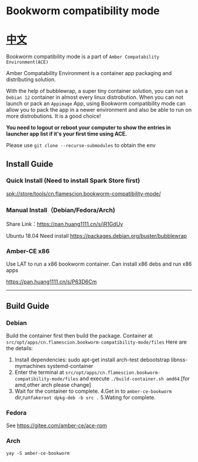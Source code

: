 


# Bookworm compatibility mode

# [中文](README.zh.md)

Bookworm compatibility mode is a part of `Amber Compatability Environment(ACE)`

Amber Compatability Environment is a container app packaging and distributing solution.

With the help of bubblewrap, a super tiny container solution, you can run a `Debian 12` container in almost every linux distrobution. When you can not launch or pack an `Appimage` App, using Bookworm compatibility mode can allow you to pack the app in a newer environment and also be able to run on more distrobutions. It is a good choice! 

 **You need to logout or reboot your computer to show the entries in launcher app list if it's your first time using ACE.** 

Please use `git clone --recurse-submodules` to obtain the env


## Install Guide


### Quick Install (Need to install Spark Store first)

[spk://store/tools/cn.flamescion.bookworm-compatibility-mode/](https://spk-resolv.spark-app.store/?spk=spk://store/tools/cn.flamescion.bookworm-compatibility-mode/)

### Manual Install（Debian/Fedora/Arch)

Share Link：https://pan.huang1111.cn/s/jR1GdUy

Ubuntu 18.04 Need install https://packages.debian.org/buster/bubblewrap


### Amber-CE x86

Use LAT to run a x86 bookworm container. Can install x86 debs and run x86 apps 

https://pan.huang1111.cn/s/P63D6Cm


---


## Build Guide

### Debian

Build the container first then build the package. Container at `src/opt/apps/cn.flamescion.bookworm-compatibility-mode/files`
Here are the details:
1. Install dependencies: sudo apt-get install arch-test debootstrap libnss-mymachines systemd-container
2. Enter the terminal at `src/opt/apps/cn.flamescion.bookworm-compatibility-mode/files` and execute `./build-container.sh amd64`.[for amd,other arch please change]
3. Wait for the container to complete.
4.Get in to `amber-ce-bookworm` dir,run`fakeroot dpkg-deb -b src .`
5.Wating for complete.


### Fedora

See https://gitee.com/amber-ce/ace-rpm

### Arch

`yay -S amber-ce-bookworm`
